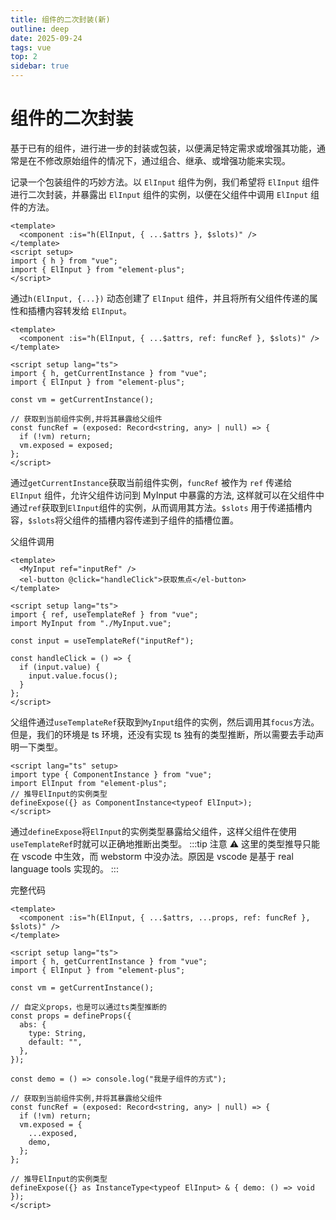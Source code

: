 ```yaml
---
title: 组件的二次封装(新)
outline: deep
date: 2025-09-24
tags: vue
top: 2
sidebar: true
---
```


# 组件的二次封装

基于已有的组件，进行进一步的封装或包装，以便满足特定需求或增强其功能，通常是在不修改原始组件的情况下，通过组合、继承、或增强功能来实现。

记录一个包装组件的巧妙方法。以 `ElInput` 组件为例，我们希望将 `ElInput` 组件进行二次封装，并暴露出 `ElInput` 组件的实例，以便在父组件中调用 `ElInput` 组件的方法。

```vue
<template>
  <component :is="h(ElInput, { ...$attrs }, $slots)" />
</template>
<script setup>
import { h } from "vue";
import { ElInput } from "element-plus";
</script>
```

通过`h(ElInput, {...})` 动态创建了 `ElInput` 组件，并且将所有父组件传递的属性和插槽内容转发给 `ElInput`。

```vue
<template>
  <component :is="h(ElInput, { ...$attrs, ref: funcRef }, $slots)" />
</template>

<script setup lang="ts">
import { h, getCurrentInstance } from "vue";
import { ElInput } from "element-plus";

const vm = getCurrentInstance();

// 获取到当前组件实例,并将其暴露给父组件
const funcRef = (exposed: Record<string, any> | null) => {
  if (!vm) return;
  vm.exposed = exposed;
};
</script>
```

通过`getCurrentInstance`获取当前组件实例，`funcRef` 被作为 `ref` 传递给 `ElInput` 组件，允许父组件访问到 MyInput 中暴露的方法, 这样就可以在父组件中通过`ref`获取到`ElInput`组件的实例，从而调用其方法。`$slots` 用于传递插槽内容，`$slots`将父组件的插槽内容传递到子组件的插槽位置。

父组件调用

```vue
<template>
  <MyInput ref="inputRef" />
  <el-button @click="handleClick">获取焦点</el-button>
</template>

<script setup lang="ts">
import { ref, useTemplateRef } from "vue";
import MyInput from "./MyInput.vue";

const input = useTemplateRef("inputRef");

const handleClick = () => {
  if (input.value) {
    input.value.focus();
  }
};
</script>
```

父组件通过`useTemplateRef`获取到`MyInput`组件的实例，然后调用其`focus`方法。  
但是，我们的环境是 ts 环境，还没有实现 ts 独有的类型推断，所以需要去手动声明一下类型。

```vue
<script lang="ts" setup>
import type { ComponentInstance } from "vue";
import ElInput from "element-plus";
// 推导ElInput的实例类型
defineExpose({} as ComponentInstance<typeof ElInput>);
</script>
```

通过`defineExpose`将`ElInput`的实例类型暴露给父组件，这样父组件在使用`useTemplateRef`时就可以正确地推断出类型。
:::tip 注意 ⚠️
这里的类型推导只能在 vscode 中生效，而 webstorm 中没办法。原因是 vscode 是基于 real language tools 实现的。
:::

完整代码

```vue
<template>
  <component :is="h(ElInput, { ...$attrs, ...props, ref: funcRef }, $slots)" />
</template>

<script setup lang="ts">
import { h, getCurrentInstance } from "vue";
import { ElInput } from "element-plus";

const vm = getCurrentInstance();

// 自定义props，也是可以通过ts类型推断的
const props = defineProps({
  abs: {
    type: String,
    default: "",
  },
});

const demo = () => console.log("我是子组件的方式");

// 获取到当前组件实例,并将其暴露给父组件
const funcRef = (exposed: Record<string, any> | null) => {
  if (!vm) return;
  vm.exposed = {
    ...exposed,
    demo,
  };
};

// 推导ElInput的实例类型
defineExpose({} as InstanceType<typeof ElInput> & { demo: () => void });
</script>
```
